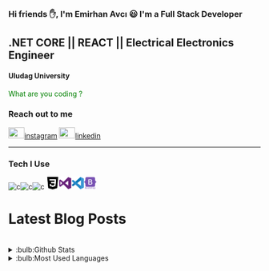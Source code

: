 

### Hi friends :hand:, I'm Emirhan Avcı :smiley: I'm a Full Stack Developer

## .NET CORE || REACT || Electrical Electronics Engineer
#### Uludag University

<font color="green">What are you coding ?</font>

### Reach out to me 

<img height="22" width="32" src="https://unpkg.com/simple-icons@v6/icons/instagram.svg" />[instagram]
<img height="22" width="32" src="https://unpkg.com/simple-icons@v6/icons/linkedin.svg" />[linkedin]



<hr>

### Tech I Use
<img src="https://raw.githubusercontent.com/jmnote/z-icons/master/svg/csharp.svg" alt="c" width="25" height="25" style="max-width: 100%;"><img src="https://raw.githubusercontent.com/simple-icons/simple-icons/31b590019f55c0a77f257058375913c8acf475ce/icons/html5.svg" alt="c" width="25" height="25" style="max-width: 100%"><img  src="https://raw.githubusercontent.com/jmnote/z-icons/master/svg/javascript.svg" alt="c" width="25" height="25" style="max-width: 100%;">
<img src="https://raw.githubusercontent.com/simple-icons/simple-icons/31b590019f55c0a77f257058375913c8acf475ce/icons/css3.svg" alt="c" width="25" height="25" style="max-width: 100%;"><img src="https://raw.githubusercontent.com/devicons/devicon/master/icons/visualstudio/visualstudio-plain.svg" alt="c" width="25" height="25" style="max-width: 100%;"><img src="https://raw.githubusercontent.com/devicons/devicon/2ae2a900d2f041da66e950e4d48052658d850630/icons/vscode/vscode-original.svg" alt="c" width="25" height="25" style="max-width: 100%;"><img src="https://raw.githubusercontent.com/devicons/devicon/master/icons/bootstrap/bootstrap-plain-wordmark.svg"
 alt="c" width="25" height="25" style="max-width: 100%; ">

# Latest Blog Posts
<!--BLOG POST-LIST:START-->
<!--BLOG POST-LIST:END-->

<br>
<details>
<summary>:bulb:Github Stats</summary>
<img src="https://github-readme-stats.vercel.app/api?username=Berengaar&theme=tokyonight ">
</details>

<details>
<summary>:bulb:Most Used Languages</summary>
<img src="https://github-readme-stats.vercel.app/api/top-langs/?username=Berengaar&layout=compact">
</details>


[instagram]:https://www.instagram.com/emirhan_avci_/
[linkedin]:https://www.linkedin.com/in/emirhan-avci/
